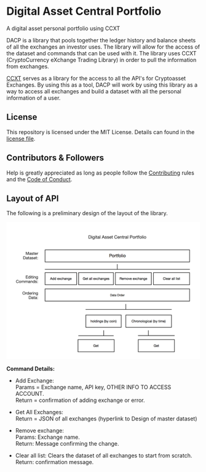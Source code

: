 # Digital Asset Central Portfolio
A digital asset personal portfolio using CCXT

DACP is a library that pools together the ledger history and balance sheets of all the exchanges an
investor uses. The library will allow for the access of the dataset and commands that can be used
with it. The library uses CCXT (CryptoCurrency eXchange Trading Library) in order to pull the
information from exchanges.

[CCXT](https://github.com/ccxt/ccxt) serves as a library for the access to all the API's for Cryptoasset Exchanges. By using this as a tool, DACP will work by using this library as a way to access all exchanges and build a
dataset with all the personal information of a user.

## License

This repository is licensed under the MIT License. Details can found in the [license file](https://github.com/Pyeskyhigh/DACP/blob/master/LICENSE).

## Contributors & Followers

Help is greatly appreciated as long as people follow the [Contributing]() rules and the [Code of
Conduct](https://github.com/Pyeskyhigh/DACP/blob/master/CODE_OF_CONDUCT.md).


## Layout of API

The following is a preliminary design of the layout of the library.

![picture](./misc/Preliminary-plan-for-Library.png)

**Command Details:**

* Add Exchange: <br />
   Params = Exchange name, API key, OTHER INFO TO ACCESS ACCOUNT. <br />
   Return = confirmation of adding exchange or error.

* Get All Exchanges: <br />
   Return = JSON of all exchanges (hyperlink to Design of master dataset)

* Remove exchange: <br />
    Params: Exchange name. <br />
    Return: Message confirming the change.

* Clear all list: Clears the dataset of all exchanges to start from scratch. <br />
    Return: confirmation message.

